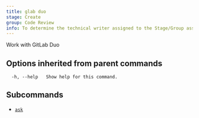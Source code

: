 ```yaml
---
title: glab duo
stage: Create
group: Code Review
info: To determine the technical writer assigned to the Stage/Group associated with this page, see https://about.gitlab.com/handbook/product/ux/technical-writing/#assignments
---
```


<!--
This documentation is auto generated by a script.
Please do not edit this file directly. Run `make gen-docs` instead.
-->

Work with GitLab Duo

## Options inherited from parent commands

```plaintext
  -h, --help   Show help for this command.
```

## Subcommands

- [`ask`](/docs/duo/ask)
